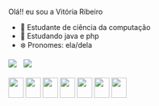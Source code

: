 Olá!! eu sou a Vitória Ribeiro

- 🔭 Estudante de ciência da computação 
- 🌱 Estudando java e php
- ❄️ Pronomes: ela/dela

<div>
  <img src="https://github-readme-stats.vercel.app/api?username=viribeirof&show_icons=true&theme=transparent" style="margin-right: 10px;" />
  <img src="https://github-readme-stats.vercel.app/api/top-langs/?username=viribeirof&langs_count=8&theme=transparent" />
</div>

<div style="display: inline_block"><br>
  <img align="center" width="30" height="40 "src="https://cdn.jsdelivr.net/gh/devicons/devicon@latest/icons/html5/html5-original.svg" />
  <img align="center" width="30" height="40 "src="https://cdn.jsdelivr.net/gh/devicons/devicon@latest/icons/css3/css3-original.svg" />
  <img align="center" width="30" height="40 "src="https://cdn.jsdelivr.net/gh/devicons/devicon@latest/icons/javascript/javascript-plain.svg" />
   <img align="center" width="30" height="40 "src="https://cdn.jsdelivr.net/gh/devicons/devicon@latest/icons/java/java-plain.svg" />
   <img align="center" width="30" height="40 "src="https://cdn.jsdelivr.net/gh/devicons/devicon@latest/icons/php/php-original.svg" />
   <img align="center" width="30" height="40 "src="" />
   <img align="center" width="30" height="40 "src="" />
</div>
